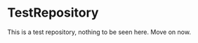 TestRepository
==============

This is a test repository, nothing to be seen here. Move on now.  
 
 
  
 
 
  
   
     
     
    
   
     
    
    
 
  
   
  
   
  
  
 

